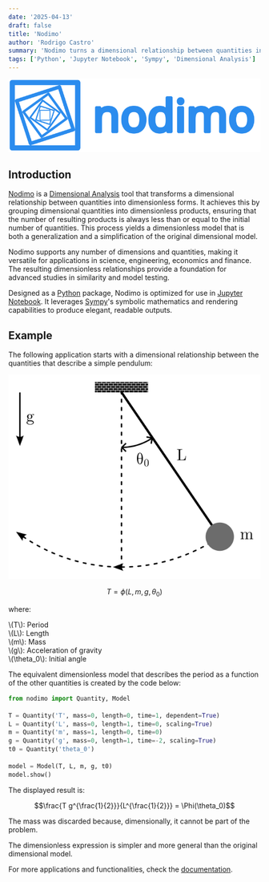 ```yaml
---
date: '2025-04-13'
draft: false 
title: 'Nodimo'
author: 'Rodrigo Castro'
summary: 'Nodimo turns a dimensional relationship between quantities into dimensionless forms.'
tags: ['Python', 'Jupyter Notebook', 'Sympy', 'Dimensional Analysis']
---
```


<p align="center">
<img src="nodimo_logo.svg" alt="Nodimo">
</p>

## Introduction 
[Nodimo] is a [Dimensional Analysis] tool that transforms a dimensional relationship between quantities into dimensionless forms. It achieves this by grouping dimensional quantities into dimensionless products, ensuring that the number of resulting products is always less than or equal to the initial number of quantities. This process yields a dimensionless model that is both a generalization and a simplification of the original dimensional model.

Nodimo supports any number of dimensions and quantities, making it versatile for applications in science, engineering, economics and finance. The resulting dimensionless relationships provide a foundation for advanced studies in similarity and model testing.

Designed as a [Python] package, Nodimo is optimized for use in [Jupyter Notebook]. It leverages [Sympy]'s symbolic mathematics and rendering capabilities to produce elegant, readable outputs.

## Example
The following application starts with a dimensional relationship between the quantities that describe a simple pendulum:

<p align="center">
    <img src="nodimo_simple_pendulum.svg" alt="Simple Pendulum">
</p>

$$T = \phi(L, m, g, \theta_0)$$

where:

\\(T\\): Period <br>
\\(L\\): Length <br>
\\(m\\): Mass <br>
\\(g\\): Acceleration of gravity <br>
\\(\theta_0\\): Initial angle

The equivalent dimensionless model that describes the period as a function of the other quantities is created by the code below:

```python
from nodimo import Quantity, Model

T = Quantity('T', mass=0, length=0, time=1, dependent=True)
L = Quantity('L', mass=0, length=1, time=0, scaling=True)
m = Quantity('m', mass=1, length=0, time=0)
g = Quantity('g', mass=0, length=1, time=-2, scaling=True)
t0 = Quantity('theta_0')

model = Model(T, L, m, g, t0)
model.show()
```

The displayed result is:

$$\frac{T g^{\frac{1}{2}}}{L^{\frac{1}{2}}} = \Phi(\theta_0)$$

The mass was discarded because, dimensionally, it cannot be part of the problem.

The dimensionless expression is simpler and more general than the original dimensional model.

For more applications and functionalities, check the [documentation][Nodimo].

<!-- Links -->
[Python]: https://www.python.org/
[Nodimo]: https://nodimo.readthedocs.io/
[Jupyter Notebook]: https://jupyter.org/
[Sympy]: https://www.sympy.org/
[Dimensional Analysis]: https://en.wikipedia.org/wiki/Dimensional_analysis
